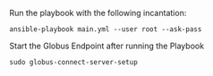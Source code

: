 Run the playbook with the following incantation:
```
ansible-playbook main.yml --user root --ask-pass
```

Start the Globus Endpoint after running the Playbook
```
sudo globus-connect-server-setup
```
